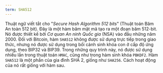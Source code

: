 ```yaml
---
term: SHA512
---
```


Thuật ngữ viết tắt cho "*Secure Hash Algorithm 512 bits*" (Thuật toán Băm An toàn 512 bit). Đây là một hàm băm mật mã tạo ra một đoạn băm 512-bit. Nó được thiết kế bởi *Cơ quan An ninh Quốc gia* (NSA) vào đầu những năm 2000. Đối với Bitcoin, hàm `SHA512` không được sử dụng trực tiếp trong giao thức, nhưng nó được sử dụng trong bối cảnh sinh khóa con ở cấp độ ứng dụng, theo BIP32 và BIP39. Trong những quy trình này, nó được sử dụng nhiều lần trong thuật toán `HMAC`, cũng như trong hàm sinh khóa `PBKDF2`. Hàm `SHA512` là một phần của gia đình SHA 2, giống như `SHA256`. Cách hoạt động của nó rất giống với hàm sau.